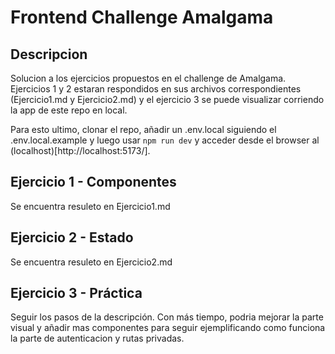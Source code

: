 # Frontend Challenge Amalgama

## Descripcion

Solucion a los ejercicios propuestos en el challenge de Amalgama.
Ejercicios 1 y 2 estaran respondidos en sus archivos correspondientes (Ejercicio1.md y Ejercicio2.md) y el ejercicio 3 se puede visualizar corriendo la app de este repo en local.

Para esto ultimo, clonar el repo, añadir un .env.local siguiendo el .env.local.example y luego usar `npm run dev` y acceder desde el browser al (localhost)[http://localhost:5173/].

## Ejercicio 1 - Componentes

Se encuentra resuleto en Ejercicio1.md

## Ejercicio 2 - Estado

Se encuentra resuleto en Ejercicio2.md

## Ejercicio 3 - Práctica

Seguir los pasos de la descripción. Con más tiempo, podria mejorar la parte visual y añadir mas componentes para seguir ejemplificando como funciona la parte de autenticacion y rutas privadas.

```

```
